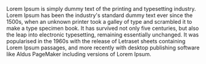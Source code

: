 Lorem Ipsum is simply dummy text of the printing and typesetting
 industry. Lorem Ipsum has been the industry's standard dummy text
  ever since the 1500s, when an unknown printer took a galley
   of type and scrambled it to make a type specimen book. It has
    survived not only five centuries, but also the leap into
     electronic typesetting, remaining essentially unchanged. It 
     was popularised in the 1960s with the release of Letraset
      sheets containing Lorem Ipsum passages, and more recently with
       desktop publishing software like Aldus PageMaker including
        versions of Lorem Ipsum.
